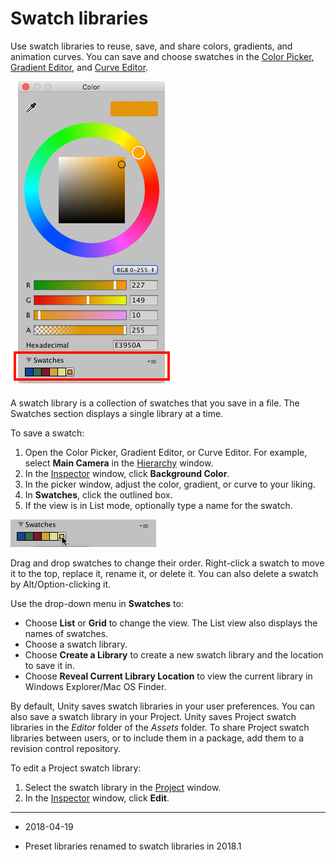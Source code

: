 # Swatch libraries

Use swatch libraries to reuse, save, and share colors, gradients, and animation curves. You can save and choose swatches in the [Color Picker](EditingValueProperties), [Gradient Editor](EditingValueProperties), and [Curve Editor](EditingValueProperties).

![Swatches section (red) in the Unity Color Picker](../uploads/Main/PresetLibrary.png)

A swatch library is a collection of swatches that you save in a file. The Swatches section displays a single library at a time.

To save a swatch:

1. Open the Color Picker, Gradient Editor, or Curve Editor. For example, select __Main Camera__ in the [Hierarchy](Hierarchy) window.
1. In the [Inspector](UsingTheInspector) window, click __Background Color__.
1. In the picker window, adjust the color, gradient, or curve to your liking.
1. In __Swatches__, click the outlined box.
1. If the view is in List mode, optionally type a name for the swatch.

![Example of saving a color while in the Grid view](../uploads/Main/SwatchSaving.png)

Drag and drop swatches to change their order. Right-click a swatch to move it to the top, replace it, rename it, or delete it. You can also delete a swatch by Alt/Option-clicking it.

Use the drop-down menu in __Swatches__ to:

* Choose __List__ or __Grid__ to change the view. The List view also displays the names of swatches.
* Choose a swatch library.
* Choose __Create a Library__ to create a new swatch library and the location to save it in.
* Choose __Reveal Current Library Location__ to view the current library in Windows Explorer/Mac OS Finder.

By default, Unity saves swatch libraries in your user preferences. You can also save a swatch library in your Project. Unity saves Project swatch libraries in the _Editor_ folder of the _Assets_ folder. To share Project swatch libraries between users, or to include them in a package, add them to a revision control repository.

To edit a Project swatch library:

1. Select the swatch library in the [Project](ProjectView) window.
2. In the [Inspector](UsingTheInspector) window, click __Edit__.

---
* <span class="page-edit">2018-04-19  <!-- include IncludeTextAmendPageYesEdit --></span>

* <span class="page-history">Preset libraries renamed to swatch libraries in 2018.1</span>
